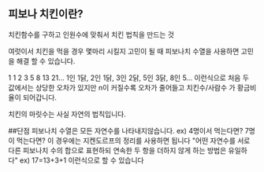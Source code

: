 ## 피보나 치킨이란?

치킨함수를 구하고 인원수에 맞춰서 치킨 법칙을 만드는 것

여럿이서 치킨을 먹을 경우 몇마리 시킬지 고민이 될 때
피보나치 수열을 사용하면 고민을 해결 할 수 있습니다.

1 1 2 3 5 8 13 21...
1인 1닭,  2인 1닭, 3인 2닭, 5인 3닭, 8인 5... 이런식으로
처음 두 값에서는 상당한 오차가 있지만 n이 커질수록 오차가 줄어들고 치킨수/사람수 가 황금비율이 되어갑니다.

치킨의 마릿수는 사실 자연의 법칙입니다.

##단점
피보나치 수열은 모든 자연수를 나타내지않습니다.
ex) 4명이서 먹는다면? 7명이 먹는다면?
이 경우에는 지켄도르프의 정리를 사용하면 됩니다
"어떤 자연수를 서로 다른 피보나치 수의 합으로 표현하되 연속한 두 항을 더하지 않게 하는 방법은 유일하다"
ex) 17=13+3+1 이런식으로 할 수 있습니다

